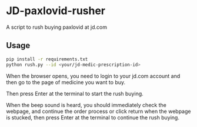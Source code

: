 # JD-paxlovid-rusher
A script to rush buying paxlovid at jd.com

## Usage

```bash
pip install -r requirements.txt
python rush.py --id <your/jd-medic-prescription-id>
```

When the browser opens, you need to login to your jd.com account and then go to the page of medicine you want to buy.

Then press Enter at the terminal to start the rush buying.

When the beep sound is heard, you should immediately check the webpage, and continue the order process or click return when the webpage is stucked, then press Enter at the terminal to continue the rush buying.
